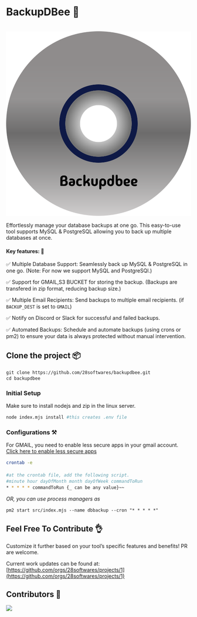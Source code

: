 # BackupDBee 🐝
&emsp;&emsp;&emsp;&emsp;&emsp;&emsp;&emsp;&emsp;&emsp;&emsp;&emsp;<img src="https://github.com/Aspasht/BackupDBee/blob/main/backupdbee_logo.svg">

Effortlessly manage your database backups at one go. This easy-to-use tool supports MySQL & PostgreSQL allowing you to back up multiple databases at once.

#### Key features: 🚀

✅ Multiple Database Support: Seamlessly back up MySQL & PostgreSQL in one go. (Note: For now we support MySQL and PostgreSQl.)

✅ Support for GMAIL,S3 BUCKET for storing the backup. (Backups are transfered in zip format, reducing backup size.)

✅ Multiple Email Recipients: Send backups to multiple email recipients. (if `BACKUP_DEST` is set to `GMAIL`)

✅ Notify on Discord or Slack for successful and failed backups.

✅ Automated Backups: Schedule and automate backups (using crons or pm2) to ensure your data is always protected without manual intervention.

## Clone the project 📦

```
git clone https://github.com/28softwares/backupdbee.git
cd backupdbee
```

### Initial Setup

Make sure to install nodejs and zip in the linux server.

```bash
node index.mjs install #this creates .env file
```

### Configurations ⚒️

For GMAIL, you need to enable less secure apps in your gmail account. [Click here to enable less secure apps](https://myaccount.google.com/lesssecureapps)

```bash
crontab -e

#at the crontab file, add the following script.
#minute hour dayOfMonth month dayOfWeek commandToRun
* * * * * commandToRun {_ can be any value}~~
```

_OR, you can use process managers as_

```
pm2 start src/index.mjs --name dbbackup --cron "* * * * *"
```

## Feel Free To Contribute 👌

Customize it further based on your tool’s specific features and benefits! PR are welcome.

Current work updates can be found at:
[https://github.com/orgs/28softwares/projects/1](https://github.com/orgs/28softwares/projects/1)

## Contributors 🤝

<a href = "https://github.com/28softwares/backupdbee">
  <img src = "https://contrib.rocks/image?repo=28softwares/backupdbee"/>
</a>

